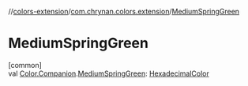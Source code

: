 //[colors-extension](../../index.md)/[com.chrynan.colors.extension](index.md)/[MediumSpringGreen](-medium-spring-green.md)

# MediumSpringGreen

[common]\
val [Color.Companion](../../../colors-core/colors-core/com.chrynan.colors/-color/-companion/index.md).[MediumSpringGreen](-medium-spring-green.md): [HexadecimalColor](../../../colors-core/colors-core/com.chrynan.colors/-hexadecimal-color/index.md)
